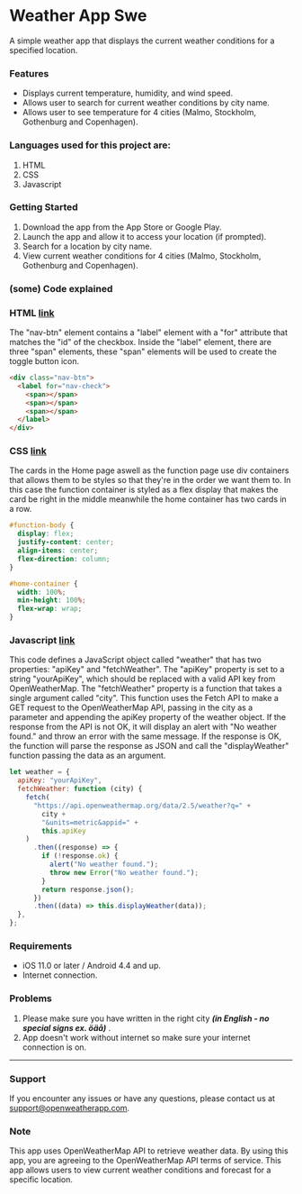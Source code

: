 # Weather App Swe

A simple weather app that displays the current weather conditions for a specified location.

### Features

- Displays current temperature, humidity, and wind speed.
- Allows user to search for current weather conditions by city name.
- Allows user to see temperature for 4 cities (Malmo, Stockholm, Gothenburg and Copenhagen).

### Languages used for this project are:

1. HTML
2. CSS
3. Javascript

### Getting Started

1. Download the app from the App Store or Google Play.
2. Launch the app and allow it to access your location (if prompted).
3. Search for a location by city name.
4. View current weather conditions for 4 cities (Malmo, Stockholm, Gothenburg and Copenhagen).

### (some) Code explained

### HTML [link](https://github.com/bernamaloku/grupparbete-vh/blob/616bca5bd27fcb1c97dddc91f18e37182e833d08/index.html)

The "nav-btn" element contains a "label" element with a "for" attribute that matches the "id" of the checkbox.
Inside the "label" element, there are three "span" elements, these "span" elements will be used to create the toggle button icon.

```html
<div class="nav-btn">
  <label for="nav-check">
    <span></span>
    <span></span>
    <span></span>
  </label>
</div>
```

### CSS [link](https://github.com/bernamaloku/grupparbete-vh/blob/e556aeae084975fba6f2d022d00a0d30472997fc/css/script.css)

The cards in the Home page aswell as the function page use div containers that allows them to be styles so that they're in the order we want them to. In this case the function container is styled as a flex display that makes the card be right in the middle meanwhile the home container has two cards in a row.

```css
#function-body {
  display: flex;
  justify-content: center;
  align-items: center;
  flex-direction: column;
}

#home-container {
  width: 100%;
  min-height: 100%;
  flex-wrap: wrap;
}
```

### Javascript [link](https://github.com/bernamaloku/grupparbete-vh/blob/e556aeae084975fba6f2d022d00a0d30472997fc/js/function.js)

This code defines a JavaScript object called "weather" that has two properties: "apiKey" and "fetchWeather". The "apiKey" property is set to a string "yourApiKey", which should be replaced with a valid API key from OpenWeatherMap. The "fetchWeather" property is a function that takes a single argument called "city".
This function uses the Fetch API to make a GET request to the OpenWeatherMap API, passing in the city as a parameter and appending the apiKey property of the weather object. If the response from the API is not OK, it will display an alert with "No weather found." and throw an error with the same message. If the response is OK, the function will parse the response as JSON and call the "displayWeather" function passing the data as an argument.

```js
let weather = {
  apiKey: "yourApiKey",
  fetchWeather: function (city) {
    fetch(
      "https://api.openweathermap.org/data/2.5/weather?q=" +
        city +
        "&units=metric&appid=" +
        this.apiKey
    )
      .then((response) => {
        if (!response.ok) {
          alert("No weather found.");
          throw new Error("No weather found.");
        }
        return response.json();
      })
      .then((data) => this.displayWeather(data));
  },
};
```

### Requirements

- iOS 11.0 or later / Android 4.4 and up.
- Internet connection.

### Problems

1. Please make sure you have written in the right city **_(in English - no special signs ex. öäå)_** .
2. App doesn't work without internet so make sure your internet connection is on.

---

### Support

If you encounter any issues or have any questions, please contact us at support@openweatherapp.com.

### Note

This app uses OpenWeatherMap API to retrieve weather data. By using this app, you are agreeing to the OpenWeatherMap API terms of service.
This app allows users to view current weather conditions and forecast for a specific location.

